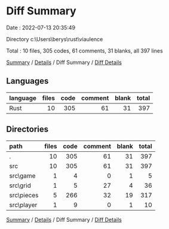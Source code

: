 # Diff Summary

Date : 2022-07-13 20:35:49

Directory c:\\Users\\berys\\rust\\viaulence

Total : 10 files,  305 codes, 61 comments, 31 blanks, all 397 lines

[Summary](results.md) / [Details](details.md) / Diff Summary / [Diff Details](diff-details.md)

## Languages
| language | files | code | comment | blank | total |
| :--- | ---: | ---: | ---: | ---: | ---: |
| Rust | 10 | 305 | 61 | 31 | 397 |

## Directories
| path | files | code | comment | blank | total |
| :--- | ---: | ---: | ---: | ---: | ---: |
| . | 10 | 305 | 61 | 31 | 397 |
| src | 10 | 305 | 61 | 31 | 397 |
| src\\game | 1 | 4 | 0 | 1 | 5 |
| src\\grid | 1 | 5 | 27 | 4 | 36 |
| src\\pieces | 5 | 266 | 32 | 19 | 317 |
| src\\player | 1 | 9 | 0 | 1 | 10 |

[Summary](results.md) / [Details](details.md) / Diff Summary / [Diff Details](diff-details.md)